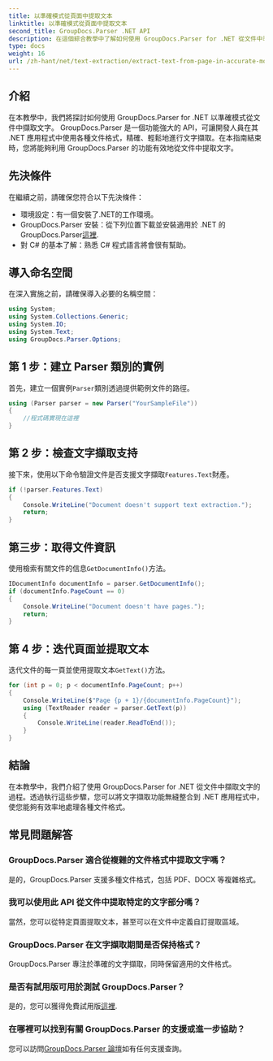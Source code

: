 ```yaml
---
title: 以準確模式從頁面中提取文本
linktitle: 以準確模式從頁面中提取文本
second_title: GroupDocs.Parser .NET API
description: 在這個綜合教學中了解如何使用 GroupDocs.Parser for .NET 從文件中準確提取文字。
type: docs
weight: 16
url: /zh-hant/net/text-extraction/extract-text-from-page-in-accurate-mode/
---
```

## 介紹
在本教學中，我們將探討如何使用 GroupDocs.Parser for .NET 以準確模式從文件中擷取文字。 GroupDocs.Parser 是一個功能強大的 API，可讓開發人員在其 .NET 應用程式中使用各種文件格式，精確、輕鬆地進行文字擷取。在本指南結束時，您將能夠利用 GroupDocs.Parser 的功能有效地從文件中提取文字。
## 先決條件
在繼續之前，請確保您符合以下先決條件：
- 環境設定：有一個安裝了.NET的工作環境。
-  GroupDocs.Parser 安裝：從下列位置下載並安裝適用於 .NET 的 GroupDocs.Parser[這裡](https://releases.groupdocs.com/parser/net/).
- 對 C# 的基本了解：熟悉 C# 程式語言將會很有幫助。
## 導入命名空間
在深入實施之前，請確保導入必要的名稱空間：
```csharp
using System;
using System.Collections.Generic;
using System.IO;
using System.Text;
using GroupDocs.Parser.Options;
```
## 第 1 步：建立 Parser 類別的實例
首先，建立一個實例`Parser`類別透過提供範例文件的路徑。
```csharp
using (Parser parser = new Parser("YourSampleFile"))
{
    //程式碼實現在這裡
}
```
## 第 2 步：檢查文字擷取支持
接下來，使用以下命令驗證文件是否支援文字擷取`Features.Text`財產。
```csharp
if (!parser.Features.Text)
{
    Console.WriteLine("Document doesn't support text extraction.");
    return;
}
```
## 第三步：取得文件資訊
使用檢索有關文件的信息`GetDocumentInfo()`方法。
```csharp
IDocumentInfo documentInfo = parser.GetDocumentInfo();
if (documentInfo.PageCount == 0)
{
    Console.WriteLine("Document doesn't have pages.");
    return;
}
```
## 第 4 步：迭代頁面並提取文本
迭代文件的每一頁並使用提取文本`GetText()`方法。
```csharp
for (int p = 0; p < documentInfo.PageCount; p++)
{
    Console.WriteLine($"Page {p + 1}/{documentInfo.PageCount}");
    using (TextReader reader = parser.GetText(p))
    {
        Console.WriteLine(reader.ReadToEnd());
    }
}
```
## 結論
在本教學中，我們介紹了使用 GroupDocs.Parser for .NET 從文件中擷取文字的過程。透過執行這些步驟，您可以將文字擷取功能無縫整合到 .NET 應用程式中，使您能夠有效率地處理各種文件格式。

## 常見問題解答
### GroupDocs.Parser 適合從複雜的文件格式中提取文字嗎？
是的，GroupDocs.Parser 支援多種文件格式，包括 PDF、DOCX 等複雜格式。
### 我可以使用此 API 從文件中提取特定的文字部分嗎？
當然，您可以從特定頁面提取文本，甚至可以在文件中定義自訂提取區域。
### GroupDocs.Parser 在文字擷取期間是否保持格式？
GroupDocs.Parser 專注於準確的文字擷取，同時保留適用的文件格式。
### 是否有試用版可用於測試 GroupDocs.Parser？
是的，您可以獲得免費試用版[這裡](https://releases.groupdocs.com/).
### 在哪裡可以找到有關 GroupDocs.Parser 的支援或進一步協助？
您可以訪問[GroupDocs.Parser 論壇](https://forum.groupdocs.com/c/parser/17)如有任何支援查詢。